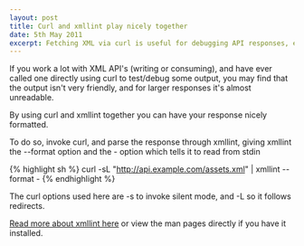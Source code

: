```yaml
---
layout: post
title: Curl and xmllint play nicely together
date: 5th May 2011
excerpt: Fetching XML via curl is useful for debugging API responses, especially if they are locked down to certain IP addresses, take a look to see how to have the ouput nicely formatted rather than a single long string.
---
```

If you work a lot with XML API's (writing or consuming), and have ever called one directly using curl to test/debug some output, you may find that the output isn't very friendly, and for larger responses it's almost unreadable.

By using curl and xmllint together you can have your response nicely formatted.

To do so, invoke curl, and parse the response through xmllint, giving xmllint the --format option and the - option which tells it to read from stdin

{% highlight sh %}
curl -sL "http://api.example.com/assets.xml" | xmllint --format -
{% endhighlight %}

The curl options used here are -s to invoke silent mode, and -L so it follows redirects.

[Read more about xmllint here](http://xmlsoft.org/xmllint.html "Read more about xmllint here") or view the man pages directly if you have it installed.
